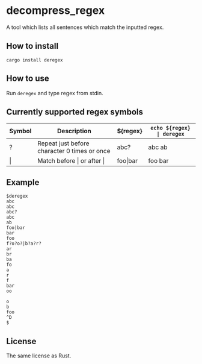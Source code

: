 # decompress_regex
A tool which lists all sentences which match the inputted regex.

## How to install
```shell
cargo install deregex
```

## How to use
Run `deregex` and type regex from stdin.

## Currently supported regex symbols
| Symbol | Description                                  | ${regex} | `echo ${regex} \| deregex` |
|--------|----------------------------------------------|----------|--------------------------|
| ?      | Repeat just before character 0 times or once | abc?     | abc ab                   |
| \|     | Match before \| or after \|                  | foo\|bar | foo bar                  |

## Example
```shell
$deregex
abc
abc
abc?
abc
ab
foo|bar
bar
foo
f?o?o?|b?a?r?
ar
br
ba
fo
a
r
f
bar
oo

o
b
foo
^D
$
```
## License
The same license as Rust.
